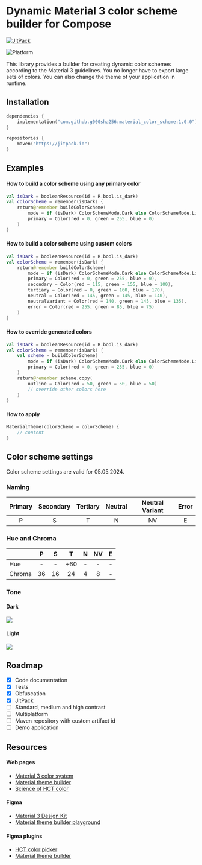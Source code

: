 # Dynamic Material 3 color scheme builder for Compose

[![JitPack](https://jitpack.io/v/g000sha256/material_color_scheme.svg)](https://jitpack.io/#g000sha256/material_color_scheme)

![Platform](https://img.shields.io/static/v1?color=green&label=Platform&message=Android)

This library provides a builder for creating dynamic color schemes according to the Material 3
guidelines. You no longer have to export large sets of colors. You can also change the theme of your
application in runtime.

## Installation

```kotlin
dependencies {
    implementation("com.github.g000sha256:material_color_scheme:1.0.0")
}

repositories {
    maven("https://jitpack.io")
}
```

## Examples

#### How to build a color scheme using any primary color

```kotlin
val isDark = booleanResource(id = R.bool.is_dark)
val colorScheme = remember(isDark) {
    return@remember buildColorScheme(
        mode = if (isDark) ColorSchemeMode.Dark else ColorSchemeMode.Light,
        primary = Color(red = 0, green = 255, blue = 0)
    )
}
```

#### How to build a color scheme using custom colors

```kotlin
val isDark = booleanResource(id = R.bool.is_dark)
val colorScheme = remember(isDark) {
    return@remember buildColorScheme(
        mode = if (isDark) ColorSchemeMode.Dark else ColorSchemeMode.Light,
        primary = Color(red = 0, green = 255, blue = 0),
        secondary = Color(red = 115, green = 155, blue = 100),
        tertiary = Color(red = 0, green = 160, blue = 170),
        neutral = Color(red = 145, green = 145, blue = 140),
        neutralVariant = Color(red = 140, green = 145, blue = 135),
        error = Color(red = 255, green = 85, blue = 75)
    )
}
```

#### How to override generated colors

```kotlin
val isDark = booleanResource(id = R.bool.is_dark)
val colorScheme = remember(isDark) {
    val scheme = buildColorScheme(
        mode = if (isDark) ColorSchemeMode.Dark else ColorSchemeMode.Light,
        primary = Color(red = 0, green = 255, blue = 0)
    )
    return@remember scheme.copy(
        outline = Color(red = 50, green = 50, blue = 50)
        // override other colors here
    )
}
```

#### How to apply

```kotlin
MaterialTheme(colorScheme = colorScheme) {
    // content
}
```

## Color scheme settings

Color scheme settings are valid for 05.05.2024.

### Naming

| Primary | Secondary | Tertiary | Neutral | Neutral Variant | Error |
|:-------:|:---------:|:--------:|:-------:|:---------------:|:-----:|
|    P    |     S     |    T     |    N    |       NV        |   E   |

### Hue and Chroma

|        | P  | S  |  T  | N | NV | E |
|--------|:--:|:--:|:---:|:-:|:--:|:-:|
| Hue    | -  | -  | +60 | - | -  | - |
| Chroma | 36 | 16 | 24  | 4 | 8  | - |

### Tone

#### Dark

<img src="images/dark.png" />

#### Light

<img src="images/light.png" />

## Roadmap

- [x] Code documentation
- [x] Tests
- [x] Obfuscation
- [x] JitPack
- [ ] Standard, medium and high contrast
- [ ] Multiplatform
- [ ] Maven repository with custom artifact id
- [ ] Demo application

## Resources

#### Web pages

- [Material 3 color system](https://m3.material.io/styles/color/system/overview)
- [Material theme builder](https://material-foundation.github.io/material-theme-builder)
- [Science of HCT color](https://material.io/blog/science-of-color-design)

#### Figma

- [Material 3 Design Kit](https://www.figma.com/community/file/1035203688168086460)
- [Material theme builder playground](https://www.figma.com/community/plugin/1034969338659738588/material-theme-builder)

#### Figma plugins

- [HCT color picker](https://www.figma.com/community/plugin/1227923985322908257/hct-color-picker)
- [Material theme builder](https://www.figma.com/community/plugin/1034969338659738588/material-theme-builder)